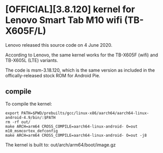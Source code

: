 
#  [OFFICIAL][3.8.120] kernel for Lenovo Smart Tab M10 wifi (TB-X605F/L)

Lenovo released this source code on 4 June 2020.

According to Lenovo, the same kernel works for the TB-X605F (wifi) and TB-X605L (LTE) variants.

The code is msm-3.18.120, which is the same version as included in the offically-released stock ROM for Android Pie.

## compile
To compile the kernel:

	export PATH=$PWD/prebuilts/gcc/linux-x86/aarch64/aarch64-linux-android-4.9/bin/:$PATH
	rm -rf out/
	make ARCH=arm64 CROSS_COMPILE=aarch64-linux-android- O=out m10_msmcortex_defconfig
	make ARCH=arm64 CROSS_COMPILE=aarch64-linux-android- O=out -j8

The kernel is built to:  out/arch/arm64/boot/image.gz
